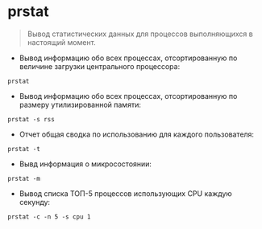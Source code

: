 # prstat

> Вывод статистических данных для процессов выполняющихся в настоящий момент.

- Вывод информацию обо всех процессах, отсортированную по величине загрузки центрального процессора:

`prstat`

-  Вывод информацию обо всех процессах, отсортированную по размеру утилизированной памяти:

`prstat -s rss`

- Отчет общая сводка по использованию для каждого пользователя:

`prstat -t`

- Вывд информация о микросостоянии:

`prstat -m`

- Вывод списка ТОП-5 процессов использующих CPU каждую секунду:

`prstat -c -n 5 -s cpu 1`
